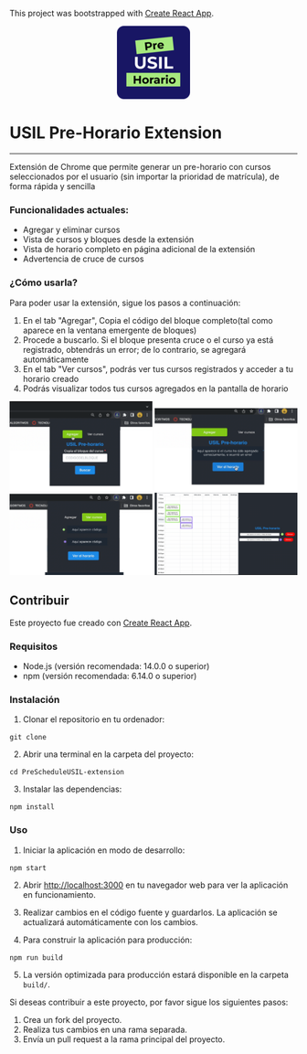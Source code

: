 This project was bootstrapped with [Create React App](https://github.com/facebook/create-react-app).

<p align="center">
  <img src="./public/icon-usilpre-128.png" alt="USIL Pre-Horario Extension">
</p>

# USIL Pre-Horario Extension
---
Extensión de Chrome que permite generar un pre-horario con cursos seleccionados por el usuario (sin importar la prioridad de matrícula), de forma rápida y sencilla

  ### Funcionalidades actuales:
  - Agregar y eliminar cursos
  - Vista de cursos y bloques desde la extensión
  - Vista de horario completo en página adicional de la extensión
  - Advertencia de cruce de cursos

  ### ¿Cómo usarla?

  Para poder usar la extensión, sigue los pasos a continuación:
  1. En el tab "Agregar", Copia el código del bloque completo(tal como aparece en la ventana emergente de bloques)
  2. Procede a buscarlo. Si el bloque presenta cruce o el curso ya está registrado, obtendrás un error; de lo contrario, se agregará automáticamente
  3. En el tab "Ver cursos", podrás ver tus cursos registrados y acceder a tu horario creado
  4. Podrás visualizar todos tus cursos agregados en la pantalla de horario
  <p align="center">
    <img src="./public/usilext_captura1.png" width="250" alt="Paso 1">
    <img src="./public/usilext_captura2.png" width="250" alt="Paso 2">
    <img src="./public/usilext_captura3.png" width="250" alt="Paso 3">
    <img src="./public/usilext_captura4.png" width="250" alt="Paso 4">
  </p>

## Contribuir
Este proyecto fue creado con [Create React App](https://github.com/facebook/create-react-app).

  ### Requisitos

  - Node.js (versión recomendada: 14.0.0 o superior)
  - npm (versión recomendada: 6.14.0 o superior)

  ### Instalación

  1. Clonar el repositorio en tu ordenador:
  ```
  git clone 
  ```
  2. Abrir una terminal en la carpeta del proyecto:
  ```
  cd PreScheduleUSIL-extension 
  ```
  3. Instalar las dependencias:
  ```
  npm install 
  ```
  ### Uso

  1. Iniciar la aplicación en modo de desarrollo:
  ```
  npm start 
  ```
  2. Abrir [http://localhost:3000](http://localhost:3000) en tu navegador web para ver la aplicación en funcionamiento.

  3. Realizar cambios en el código fuente y guardarlos. La aplicación se actualizará automáticamente con los cambios.

  4. Para construir la aplicación para producción:
  ```
  npm run build 
  ```
  5. La versión optimizada para producción estará disponible en la carpeta `build/`.

  Si deseas contribuir a este proyecto, por favor sigue los siguientes pasos:

  1. Crea un fork del proyecto.
  2. Realiza tus cambios en una rama separada.
  3. Envía un pull request a la rama principal del proyecto.
